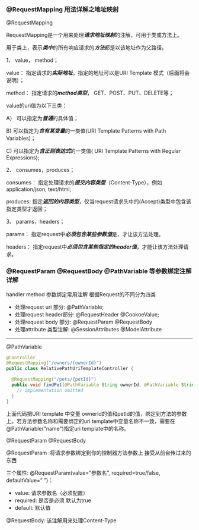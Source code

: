 ### @RequestMapping 用法详解之地址映射

@RequestMapping

RequestMapping是一个用来处理***请求地址映射***的注解，可用于类或方法上。

用于类上，表示***类中***的所有响应请求的***方法***都是以该地址作为父路径。

1、 value， method；

value：     指定请求的***实际地址***，指定的地址可以是URI Template 模式（后面将会说明）；

method：  指定请求的***method类型***， GET、POST、PUT、DELETE等；

value的uri值为以下三类：

A） 可以指定为***普通***的具体值；

B)  可以指定为***含有某变量***的一类值(URI Template Patterns with Path Variables)；

C) 可以指定为***含正则表达式***的一类值( URI Template Patterns with Regular Expressions);


2、 consumes，produces；

consumes： 指定处理请求的***提交内容类型***（Content-Type），例如application/json, text/html;

produces:    指定***返回的内容类型***，仅当request请求头中的(Accept)类型中包含该指定类型才返回；

3、 params，headers；

params： 指定request中***必须包含某些参数值***是，才让该方法处理。

headers： 指定request中***必须包含某些指定的header值***，才能让该方法处理请求。


### @RequestParam @RequestBody @PathVariable 等参数绑定注解详解

handler method 参数绑定常用注解 根据Request的不同分为四类

- 处理request uri 部分: @PathVariable;
- 处理request header部分: @RequestHeader @CookoeValue;
- 处理request body 部分: @RequestParam @RequestBody
- 处理attribute 类型注解: @SessionAttributes @ModelAttribute

------

@PathVariable

```java
@Controller
@RequestMapping("/owners/{ownerId}")
public class RelativePathUriTemplateController {

  @RequestMapping("/pets/{petId}")
  public void findPet(@PathVariable String ownerId, @PathVariable String petId, Model model) {    
    // implementation omitted
  }
}
```

上面代码把URI template 中变量 ownerId的值和petId的值，绑定到方法的参数上。若方法参数名称和需要绑定的uri template中变量名称不一致，需要在@PathVariable("name")指定uri template中的名称。



@RequestParam @RequestBody

@RequestParam :将请求参数绑定到你的控制器方法参数上 接受从前台传过来的东西

三个属性: @RequestParam(value=”参数名”, required=true/false, defaultValue=” ”)：

- value: 请求参数名（必须配置）
- required: 是否是必须 默认为true
- default: 默认值

@RequestBody: 该注解用来处理Content-Type



